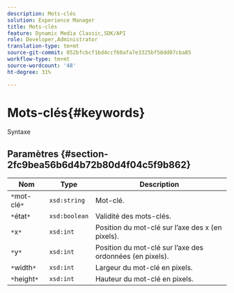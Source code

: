 ```yaml
---
description: Mots-clés
solution: Experience Manager
title: Mots-clés
feature: Dynamic Media Classic,SDK/API
role: Developer,Administrator
translation-type: tm+mt
source-git-commit: 052bfcbcf1bd4ccf60afa7e3325bf58dd07cba85
workflow-type: tm+mt
source-wordcount: '48'
ht-degree: 31%

---
```



# Mots-clés{#keywords}

Syntaxe

## Paramètres {#section-2fc9bea56b6d4b72b80d4f04c5f9b862}

| Nom | Type | Description |
|---|---|---|
| `*`mot-clé`*` | `xsd:string` | Mot-clé. |
| `*`état`*` | `xsd:boolean` | Validité des mots-clés. |
| `*`x`*` | `xsd:int` | Position du mot-clé sur l’axe des x (en pixels). |
| `*`y`*` | `xsd:int` | Position du mot-clé sur l’axe des ordonnées (en pixels). |
| `*`width`*` | `xsd:int` | Largeur du mot-clé en pixels. |
| `*`height`*` | `xsd:int` | Hauteur du mot-clé en pixels. |

